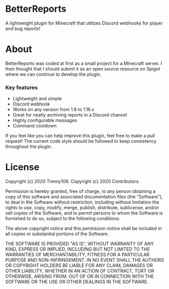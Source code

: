 # BetterReports
A lightweight plugin for Minecraft that utilizes Discord webhooks for player and bug reports!

# About
BetterReports was coded at first as a small project for a Minecraft server. I then thought
that I should submit it as an open source resource on Spigot where we can continue to develop
the plugin.

### Key features
* Lightweight and simple
* Discord webhook
* Works on any version from 1.8 to 1.16.x
* Great for neatly archiving reports in a Discord channel
* Highly configurable messages
* Command cooldown

If you feel like you can help improve this plugin, feel free to make a pull request!
The current code style should be followed to keep consistency throughout the plugin.

# License
Copyright (c) 2020 Timmy109.
Copyright (c) 2020 Contributors.

Permission is hereby granted, free of charge, to any person obtaining a copy
of this software and associated documentation files (the "Software"), to deal
in the Software without restriction, including without limitation the rights
to use, copy, modify, merge, publish, distribute, sublicense, and/or sell
copies of the Software, and to permit persons to whom the Software is
furnished to do so, subject to the following conditions:

The above copyright notice and this permission notice shall be included in all
copies or substantial portions of the Software.

THE SOFTWARE IS PROVIDED "AS IS", WITHOUT WARRANTY OF ANY KIND, EXPRESS OR
IMPLIED, INCLUDING BUT NOT LIMITED TO THE WARRANTIES OF MERCHANTABILITY,
FITNESS FOR A PARTICULAR PURPOSE AND NON-INFRINGEMENT. IN NO EVENT SHALL THE
AUTHORS OR COPYRIGHT HOLDERS BE LIABLE FOR ANY CLAIM, DAMAGES OR OTHER
LIABILITY, WHETHER IN AN ACTION OF CONTRACT, TORT OR OTHERWISE, ARISING FROM,
OUT OF OR IN CONNECTION WITH THE SOFTWARE OR THE USE OR OTHER DEALINGS IN THE
SOFTWARE.

